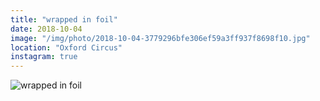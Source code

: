 ```yaml
---
title: "wrapped in foil"
date: 2018-10-04
image: "/img/photo/2018-10-04-3779296bfe306ef59a3ff937f8698f10.jpg"
location: "Oxford Circus"
instagram: true
---
```


![wrapped in foil](/img/photo/2018-10-04-3779296bfe306ef59a3ff937f8698f10.jpg)
